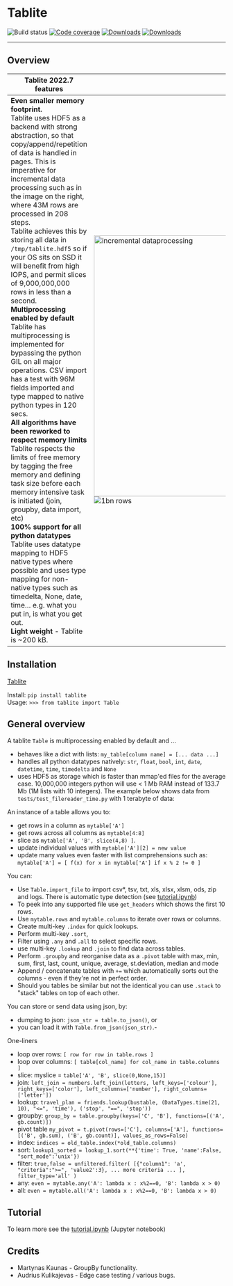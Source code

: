 # Tablite

![Build status](https://github.com/root-11/tablite/actions/workflows/python-package.yml/badge.svg)
[![Code coverage](https://codecov.io/gh/root-11/tablite/branch/master/graph/badge.svg)](https://codecov.io/gh/root-11/tablite)
[![Downloads](https://pepy.tech/badge/tablite)](https://pepy.tech/project/tablite)
[![Downloads](https://pepy.tech/badge/tablite/month)](https://pepy.tech/project/tablite)

--------------

## Overview

|Tablite 2022.7 features |  |
|---|---|
|**Even smaller memory footprint.**<br>Tablite uses HDF5 as a backend with strong abstraction, so that copy/append/repetition of data is handled in pages. This is imperative for incremental data processing such as in the image on the right, where 43M rows are processed in 208 steps.<br>Tablite achieves this by storing all data in `/tmp/tablite.hdf5` so if your OS sits on SSD it will benefit from high IOPS, and permit slices of 9,000,000,000 rows in less than a second.<br>**Multiprocessing enabled by default**<br>Tablite has multiprocessing is implemented for bypassing the python GIL on all major operations. CSV import has a test with 96M fields imported and type mapped to native python types in 120 secs.<br>**All algorithms have been reworked to respect memory limits**<br>Tablite respects the limits of free memory by tagging the free memory and defining task size before each memory intensive task is initiated (join, groupby, data import, etc)<br>**100% support for all python datatypes**<br>Tablite uses datatype mapping to HDF5 native types where possible and uses type mapping for non-native types such as timedelta, None, date, time… e.g. what you put in, is what you get out.<br>**Light weight** - Tablite is ~200 kB.|<img src="../../blob/master/images/incremental_dataprocessing.png?raw=true" alt="incremental dataprocessing" width="600"/> <br> ![1bn rows](../../blob/master/images/1TB_test.png?raw=true)|


## Installation

[Tablite](https://pypi.org/project/tablite/)

Install: `pip install tablite`  
Usage:  `>>> from tablite import Table`  

## General overview

A tablite `Table` is multiprocessing enabled by default and ...

- behaves like a dict with lists: `my_table[column name] = [... data ...]`
- handles all python datatypes natively: `str`, `float`, `bool`, `int`, `date`, `datetime`, `time`, `timedelta` and `None`
- uses HDF5 as storage which is faster than mmap'ed files for the average case. 10,000,000 integers python will use < 1 Mb RAM instead of 133.7 Mb (1M lists with 10 integers). The example below shows data from `tests/test_filereader_time.py` with 1 terabyte of data:

An instance of a table allows you to:

- get rows in a column as `mytable['A']`
- get rows across all columns as `mytable[4:8]`
- slice as `mytable['A', 'B', slice(4,8) ]`.
- update individual values with `mytable['A'][2] = new value`
- update many values even faster with list comprehensions such as: `mytable['A'] = [ f(x) for x in mytable['A'] if x % 2 != 0 ]`

You can:

- Use `Table.import_file` to import csv*, tsv, txt, xls, xlsx, xlsm, ods, zip and logs. There is automatic type detection (see [tutorial.ipynb](https://github.com/root-11/tablite/blob/master/tutorial.ipynb))
- To peek into any supported file use `get_headers` which shows the first 10 rows.
- Use `mytable.rows` and `mytable.columns` to iterate over rows or columns.
- Create multi-key `.index` for quick lookups.
- Perform multi-key `.sort`,
- Filter using `.any` and `.all` to select specific rows.
- use multi-key `.lookup` and `.join` to find data across tables.
- Perform `.groupby` and reorganise data as a `.pivot` table with max, min, sum, first, last, count, unique, average, st.deviation, median and mode
- Append / concatenate tables with `+=` which automatically sorts out the columns - even if they're not in perfect order.
- Should you tables be similar but not the identical you can use `.stack` to "stack" tables on top of each other.

You can store or send data using json, by:

- dumping to json: `json_str = table.to_json()`, or
- you can load it with `Table.from_json(json_str)`.-

One-liners

- loop over rows: `[ row for row in table.rows ]`
- loop over columns: `[ table[col_name] for col_name in table.columns ]`
- slice: myslice = `table['A', 'B', slice(0,None,15)]`
- join: `left_join = numbers.left_join(letters, left_keys=['colour'], right_keys=['color'], left_columns=['number'], right_columns=['letter'])`
- lookup: `travel_plan = friends.lookup(bustable, (DataTypes.time(21, 10), "<=", 'time'), ('stop', "==", 'stop'))`
- groupby: `group_by = table.groupby(keys=['C', 'B'], functions=[('A', gb.count)])`
- pivot table `my_pivot = t.pivot(rows=['C'], columns=['A'], functions=[('B', gb.sum), ('B', gb.count)], values_as_rows=False)`
- index: `indices = old_table.index(*old_table.columns)`
- sort: `lookup1_sorted = lookup_1.sort(**{'time': True, 'name':False, "sort_mode":'unix'})`
- filter: `true,false = unfiltered.filter( [{"column1": 'a', "criteria":">=", 'value2':3}, ... more criteria ... ], filter_type='all' )`
- any: `even = mytable.any('A': lambda x : x%2==0, 'B': lambda x > 0)`
- all: `even = mytable.all('A': lambda x : x%2==0, 'B': lambda x > 0)`

## Tutorial

To learn more see the [tutorial.ipynb](https://github.com/root-11/tablite/blob/master/tutorial.ipynb) (Jupyter notebook)

## Credits

- Martynas Kaunas - GroupBy functionality.
- Audrius Kulikajevas - Edge case testing / various bugs.
